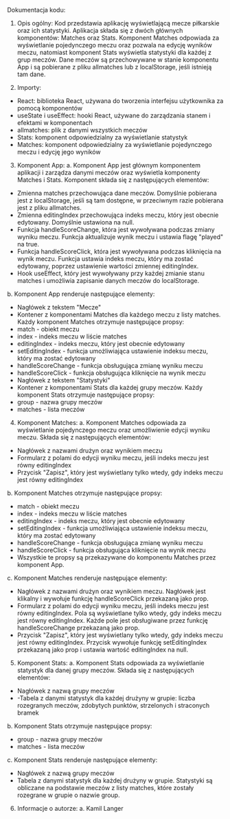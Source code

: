 Dokumentacja kodu:

1. Opis ogólny:
Kod przedstawia aplikację wyświetlającą mecze piłkarskie oraz ich statystyki. Aplikacja składa się z dwóch głównych komponentów: Matches oraz Stats. Komponent Matches odpowiada za wyświetlanie pojedynczego meczu oraz pozwala na edycję wyników meczu, natomiast komponent Stats wyświetla statystyki dla każdej z grup meczów. Dane meczów są przechowywane w stanie komponentu App i są pobierane z pliku allmatches lub z localStorage, jeśli istnieją tam dane.

2. Importy:
- React: biblioteka React, używana do tworzenia interfejsu użytkownika za pomocą komponentów
- useState i useEffect: hooki React, używane do zarządzania stanem i efektami w komponentach
- allmatches: plik z danymi wszystkich meczów
- Stats: komponent odpowiedzialny za wyświetlanie statystyk
- Matches: komponent odpowiedzialny za wyświetlanie pojedynczego meczu i edycję jego wyników

3. Komponent App: 
a. Komponent App jest głównym komponentem aplikacji i zarządza danymi meczów oraz wyświetla komponenty Matches i Stats. Komponent składa się z następujących elementów:
- Zmienna matches przechowująca dane meczów. Domyślnie pobierana jest z localStorage, jeśli są tam dostępne, w przeciwnym razie pobierana jest z pliku allmatches.
- Zmienna editingIndex przechowująca indeks meczu, który jest obecnie edytowany. Domyślnie ustawiona na null.
- Funkcja handleScoreChange, która jest wywoływana podczas zmiany wyniku meczu. Funkcja aktualizuje wynik meczu i ustawia flagę "played" na true.
- Funkcja handleScoreClick, która jest wywoływana podczas kliknięcia na wynik meczu. Funkcja ustawia indeks meczu, który ma zostać edytowany, poprzez ustawienie wartości zmiennej editingIndex.
- Hook useEffect, który jest wywoływany przy każdej zmianie stanu matches i umożliwia zapisanie danych meczów do localStorage.

b. Komponent App renderuje następujące elementy:
- Nagłówek z tekstem "Mecze"
- Kontener z komponentami Matches dla każdego meczu z listy matches. Każdy komponent Matches otrzymuje następujące propsy:
- match - obiekt meczu
- index - indeks meczu w liście matches
- editingIndex - indeks meczu, który jest obecnie edytowany
- setEditingIndex - funkcja umożliwiająca ustawienie indeksu meczu, który ma zostać edytowany
- handleScoreChange - funkcja obsługująca zmianę wyniku meczu
- handleScoreClick - funkcja obsługująca kliknięcie na wynik meczu
- Nagłówek z tekstem "Statystyki"
- Kontener z komponentami Stats dla każdej grupy meczów. Każdy komponent Stats otrzymuje następujące propsy:
- group - nazwa grupy meczów
- matches - lista meczów

4. Komponent Matches:
a. Komponent Matches odpowiada za wyświetlanie pojedynczego meczu oraz umożliwienie edycji wyniku meczu. Składa się z następujących elementów:
- Nagłówek z nazwami drużyn oraz wynikiem meczu
- Formularz z polami do edycji wyniku meczu, jeśli indeks meczu jest równy editingIndex
- Przycisk "Zapisz", który jest wyświetlany tylko wtedy, gdy indeks meczu jest równy editingIndex

b. Komponent Matches otrzymuje następujące propsy:
- match - obiekt meczu
- index - indeks meczu w liście matches
- editingIndex - indeks meczu, który jest obecnie edytowany
- setEditingIndex - funkcja umożliwiająca ustawienie indeksu meczu, który ma zostać edytowany
- handleScoreChange - funkcja obsługująca zmianę wyniku meczu
- handleScoreClick - funkcja obsługująca kliknięcie na wynik meczu
- Wszystkie te propsy są przekazywane do komponentu Matches przez komponent App.

c. Komponent Matches renderuje następujące elementy:
- Nagłówek z nazwami drużyn oraz wynikiem meczu. Nagłówek jest klikalny i wywołuje funkcję handleScoreClick przekazaną jako prop.
- Formularz z polami do edycji wyniku meczu, jeśli indeks meczu jest równy editingIndex. Pola są wyświetlane tylko wtedy, gdy indeks meczu jest równy editingIndex. Każde pole jest obsługiwane przez funkcję handleScoreChange przekazaną jako prop.
- Przycisk "Zapisz", który jest wyświetlany tylko wtedy, gdy indeks meczu jest równy editingIndex. Przycisk wywołuje funkcję setEditingIndex przekazaną jako prop i ustawia wartość editingIndex na null.

5. Komponent Stats:
a. Komponent Stats odpowiada za wyświetlanie statystyk dla danej grupy meczów. Składa się z następujących elementów:
- Nagłówek z nazwą grupy meczów
- -Tabela z danymi statystyk dla każdej drużyny w grupie: liczba rozegranych meczów, zdobytych punktów, strzelonych i straconych bramek

b. Komponent Stats otrzymuje następujące propsy:
- group - nazwa grupy meczów
- matches - lista meczów

c. Komponent Stats renderuje następujące elementy:
- Nagłówek z nazwą grupy meczów
- Tabela z danymi statystyk dla każdej drużyny w grupie. Statystyki są obliczane na podstawie meczów z listy matches, które zostały rozegrane w grupie o nazwie group.

6. Informacje o autorze:
a. Kamil Langer
